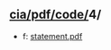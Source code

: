 ## [cia/pdf/code/](https://data.bde-pps.fr/cia/pdf/code/)4/

- f: [statement.pdf](https://data.bde-pps.fr/cia/pdf/code/4/statement.pdf)
